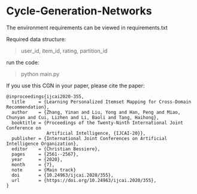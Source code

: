 # Cycle-Generation-Networks

The environment requirements can be viewed in requirements.txt

Required data structure:
>user_id, item_id, rating, partition_id

run the code:
>python main.py

If you use this CGN in your paper, please cite the paper:

```
@inproceedings{ijcai2020-355,
  title     = {Learning Personalized Itemset Mapping for Cross-Domain Recommendation},
  author    = {Zhang, Yinan and Liu, Yong and Han, Peng and Miao, Chunyan and Cui, Lizhen and Li, Baoli and Tang, Haihong},
  booktitle = {Proceedings of the Twenty-Ninth International Joint Conference on
               Artificial Intelligence, {IJCAI-20}},
  publisher = {International Joint Conferences on Artificial Intelligence Organization},             
  editor    = {Christian Bessiere},	
  pages     = {2561--2567},
  year      = {2020},
  month     = {7},
  note      = {Main track}
  doi       = {10.24963/ijcai.2020/355},
  url       = {https://doi.org/10.24963/ijcai.2020/355},
}
```
